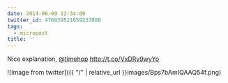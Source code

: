 ```yaml
---
date: 2014-06-09 12:34:00
twitter_id: 476039521059237888
tags:
  - micropost
title: ''
---
```


Nice explanation, [@timehop](https://twitter.com/timehop) http://t.co/VxDRv9wyYo

![Image from twitter]({{ "/" | relative_url  }}images/Bps7bAmIQAAQ54f.png)
